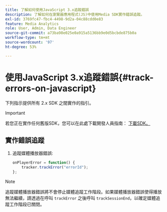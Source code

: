 ```yaml
---
title: 了解如何使用JavaScript 3.x追蹤錯誤
description: 了解如何在瀏覽器應用程式(JS)中使用Media SDK實作錯誤追蹤。
exl-id: 3769fc47-fbc4-4498-9d2a-04c88cdd0e83
feature: Media Analytics
role: User, Admin, Data Engineer
source-git-commit: a73ba98e025e0a915a5136bb9e0d5bcbde875b0a
workflow-type: tm+mt
source-wordcount: '97'
ht-degree: 53%

---
```


# 使用JavaScript 3.x追蹤錯誤{#track-errors-on-javascript}

下列指示提供所有 2.x SDK 之間實作的指引。

>[!IMPORTANT]
>
>若您正在實作任何舊版SDK，您可以在此處下載開發人員指南： [下載SDK。](/help/getting-started/download-sdks.md)

## 實作錯誤追蹤

1. 追蹤媒體播放器錯誤:

   ```js
   onPlayerError = function() {
       tracker.trackError("errorId");
   };
   ```

>[!NOTE]
>
>追蹤媒體播放器錯誤將不會停止媒體追蹤工作階段。如果媒體播放器錯誤使得播放無法繼續，請透過在呼叫 `trackError` 之後呼叫 `trackSessionEnd`，以確定媒體追蹤工作階段已關閉。
